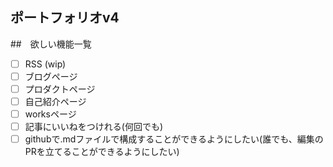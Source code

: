 ## ポートフォリオv4

##　欲しい機能一覧
- [ ] RSS (wip)
- [ ] ブログページ
- [ ] プロダクトページ
- [ ] 自己紹介ページ
- [ ] worksページ
- [ ] 記事にいいねをつけれる(何回でも)
- [ ] githubで.mdファイルで構成することができるようにしたい(誰でも、編集のPRを立てることができるようにしたい)